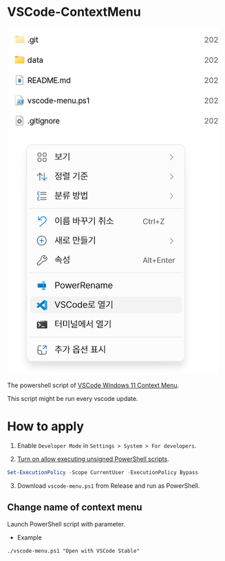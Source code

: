 # VSCode-ContextMenu

![Context Menu](./doc/menu.png)

The powershell script of [VSCode Windows 11 Context Menu](https://github.com/microsoft/vscode/issues/183297#issuecomment-1594350702).

This script might be run every vscode update.

# How to apply
1. Enable `Developer Mode` in `Settings > System > For developers`.

2. [Turn on allow executing unsigned PowerShell scripts](https://www.makeuseof.com/enable-script-execution-policy-windows-powershell/).
```powershell
Set-ExecutionPolicy -Scope CurrentUser -ExecutionPolicy Bypass
```

3. Download `vscode-menu.ps1` from Release and run as PowerShell.

## Change name of context menu
Launch PowerShell script with parameter.
 * Example
```shell
./vscode-menu.ps1 "Open with VSCode Stable"
```